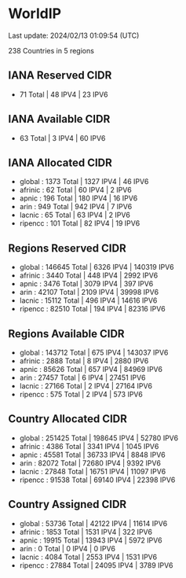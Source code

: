 # WorldIP

Last update: 2024/02/13 01:09:54 (UTC)

238 Countries in 5 regions

## IANA Reserved CIDR

- 71 Total | 48 IPV4 | 23 IPV6

## IANA Available CIDR

- 63 Total | 3 IPV4 | 60 IPV6

## IANA Allocated CIDR

- global : 1373 Total | 1327 IPV4 | 46 IPV6
- afrinic : 62 Total | 60 IPV4 | 2 IPV6
- apnic : 196 Total | 180 IPV4 | 16 IPV6
- arin : 949 Total | 942 IPV4 | 7 IPV6
- lacnic : 65 Total | 63 IPV4 | 2 IPV6
- ripencc : 101 Total | 82 IPV4 | 19 IPV6

## Regions Reserved CIDR

- global : 146645 Total | 6326 IPV4 | 140319 IPV6
- afrinic : 3440 Total | 448 IPV4 | 2992 IPV6
- apnic : 3476 Total | 3079 IPV4 | 397 IPV6
- arin : 42107 Total | 2109 IPV4 | 39998 IPV6
- lacnic : 15112 Total | 496 IPV4 | 14616 IPV6
- ripencc : 82510 Total | 194 IPV4 | 82316 IPV6

## Regions Available CIDR

- global : 143712 Total | 675 IPV4 | 143037 IPV6
- afrinic : 2888 Total | 8 IPV4 | 2880 IPV6
- apnic : 85626 Total | 657 IPV4 | 84969 IPV6
- arin : 27457 Total | 6 IPV4 | 27451 IPV6
- lacnic : 27166 Total | 2 IPV4 | 27164 IPV6
- ripencc : 575 Total | 2 IPV4 | 573 IPV6

## Country Allocated CIDR

- global : 251425 Total | 198645 IPV4 | 52780 IPV6
- afrinic : 4386 Total | 3341 IPV4 | 1045 IPV6
- apnic : 45581 Total | 36733 IPV4 | 8848 IPV6
- arin : 82072 Total | 72680 IPV4 | 9392 IPV6
- lacnic : 27848 Total | 16751 IPV4 | 11097 IPV6
- ripencc : 91538 Total | 69140 IPV4 | 22398 IPV6

## Country Assigned CIDR

- global : 53736 Total | 42122 IPV4 | 11614 IPV6
- afrinic : 1853 Total | 1531 IPV4 | 322 IPV6
- apnic : 19915 Total | 13943 IPV4 | 5972 IPV6
- arin : 0 Total | 0 IPV4 | 0 IPV6
- lacnic : 4084 Total | 2553 IPV4 | 1531 IPV6
- ripencc : 27884 Total | 24095 IPV4 | 3789 IPV6
